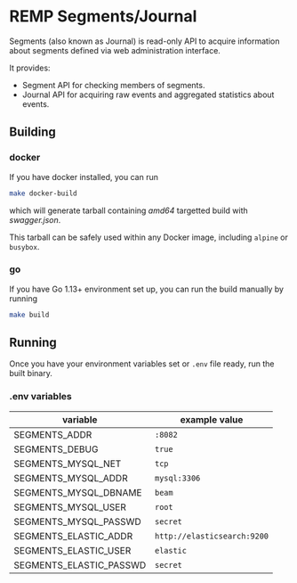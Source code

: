 # REMP Segments/Journal

Segments (also known as Journal) is read-only API to acquire information about segments defined via web administration interface. 

It provides:

- Segment API for checking members of segments.
- Journal API for acquiring raw events and aggregated statistics about events.

## Building

### docker

If you have docker installed, you can run

```bash
make docker-build
``` 

which will generate tarball containing *amd64* targetted
build with *swagger.json*.

This tarball can be safely used within any Docker image, including `alpine` or `busybox`.

### go

If you have Go 1.13+ environment set up, you can run the build manually by running

```bash
make build
```

## Running

Once you have your environment variables set or `.env` file ready, run the built binary.

### .env variables

variable|example value
--- | ---
SEGMENTS_ADDR|`:8082`
SEGMENTS_DEBUG|`true`
SEGMENTS_MYSQL_NET|`tcp`
SEGMENTS_MYSQL_ADDR|`mysql:3306`
SEGMENTS_MYSQL_DBNAME|`beam`
SEGMENTS_MYSQL_USER|`root`
SEGMENTS_MYSQL_PASSWD|`secret`
SEGMENTS_ELASTIC_ADDR|`http://elasticsearch:9200`
SEGMENTS_ELASTIC_USER|`elastic`
SEGMENTS_ELASTIC_PASSWD|`secret`
